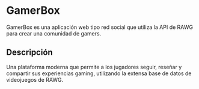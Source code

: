 # GamerBox
GamerBox es una aplicación web tipo red social que utiliza la API de RAWG para crear una comunidad de gamers.

## Descripción
Una plataforma moderna que permite a los jugadores seguir, reseñar y compartir sus experiencias gaming, utilizando la extensa base de datos de videojuegos de RAWG.

